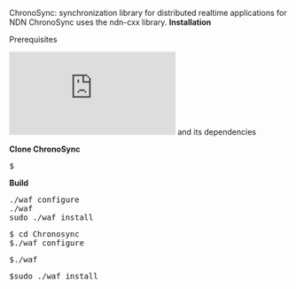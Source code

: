 ChronoSync: synchronization library for distributed realtime applications for NDN
ChronoSync uses the ndn-cxx library.
**Installation**

Prerequisites

![[ndn-cxx]](https://named-data.net/doc/ndn-cxx/current/INSTALL.html) and its dependencies

**Clone ChronoSync**
<pre>
$
</pre>

**Build**
<pre>
./waf configure
./waf
sudo ./waf install
</pre>

<pre>
$ cd Chronosync
$./waf configure
</pre>

<pre>
$./waf
</pre>

<pre>
$sudo ./waf install
</pre>
